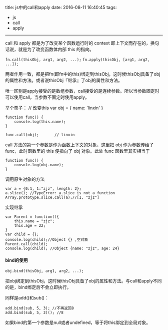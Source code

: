 title: js中的call和apply
date: 2016-08-11 16:40:45
tags:
- js
- call
- apply
---
call 和 apply 都是为了改变某个函数运行时的 context 即上下文而存在的，换句话说，就是为了改变函数体内部 this 的指向。

`fn.call(thisObj, arg1, arg2, ...);`
`fn.apply(thisObj, [arg1, arg2, ...]);`

两者作用一致，都是把fn(即fn中的this)绑定到thisObj，这时候thisObj具备了obj的属性和方法。或者说thisObj『继承』了obj的属性和方法。

唯一区别是apply接受的是数组参数，call接受的是连续参数。所以当参数固定时可以使用call，当参数不固定时使用apply。

举个栗子：
	// 改变this
	var obj = {
		name: 'linxin'
	}

	function func() {
		console.log(this.name);
	}

	func.call(obj);       // linxin

call 方法的第一个参数是作为函数上下文的对象，这里把 obj 作为参数传给了 func，此时函数里的 this 便指向了 obj 对象。此处 func 函数里其实相当于

	function func() {
		console.log(obj.name);
	}

调用原生对象的方法

	var a = {0:1, 1:"zjz", length: 2}; 
	a.slice(); //TypeError: a.slice is not a function
	Array.prototype.slice.call(a);//[1, "zjz"]

实现继承

	var Parent = function(){
	    this.name = "zjz";
	    this.age = 22;
	}
	var child = {};
	console.log(child);//Object {} ,空对象
	Parent.call(child);
	console.log(child); //Object {name: "zjz", age: 24}

#### bind的使用
`obj.bind(thisObj, arg1, arg2, ...);`

把obj绑定到thisObj，这时候thisObj具备了obj的属性和方法。与call和apply不同的是，bind绑定后不会立即执行。

同样是add()和sub()：

	add.bind(sub, 5, 3); //不再返回8
	add.bind(sub, 5, 3)(); //8

如果bind的第一个参数是null或者undefined，等于将this绑定到全局对象。








